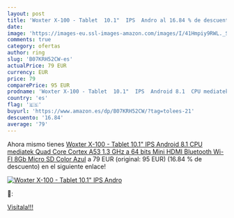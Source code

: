 ```yaml
---
layout: post
title: 'Woxter X-100 - Tablet  10.1"  IPS  Andro al 16.84 % de descuento'
date: 
image: 'https://images-eu.ssl-images-amazon.com/images/I/41Hmpiy9RWL._SL200_.jpg'
comments: true
category: ofertas
author: ring
slug: 'B07KRH52CW-es'
actualPrice: 79 EUR
currency: EUR
price: 79
comparePrice: 95 EUR
prodname: 'Woxter X-100 - Tablet  10.1"  IPS  Android 8.1  CPU mediatek Quad Core Cortex A53  1.3 GHz a 64 bits  Mini HDMI  Bluetooth  Wi-FI  8Gb  Micro SD  Color Azul'
country: 'es'
flag: '🇪🇸'
buyurl: 'https://www.amazon.es/dp/B07KRH52CW/?tag=tolees-21'
descuento: '16.84'
average: '79'
---
```


Ahora mismo tienes [Woxter X-100 - Tablet  10.1"  IPS  Android 8.1  CPU mediatek Quad Core Cortex A53  1.3 GHz a 64 bits  Mini HDMI  Bluetooth  Wi-FI  8Gb  Micro SD  Color Azul](https://www.amazon.es/dp/B07KRH52CW/?tag=tolees-21) a 79 EUR (original: 95 EUR) (16.84 %  de descuento) en el siguiente enlace!

[![Woxter X-100 - Tablet  10.1"  IPS  Andro](https://images-eu.ssl-images-amazon.com/images/I/41Hmpiy9RWL._SL200_.jpg)](https://www.amazon.es/dp/B07KRH52CW/?tag=tolees-21)

🔎:


[Visítala!!!](https://www.amazon.es/dp/B07KRH52CW/?tag=tolees-21)
